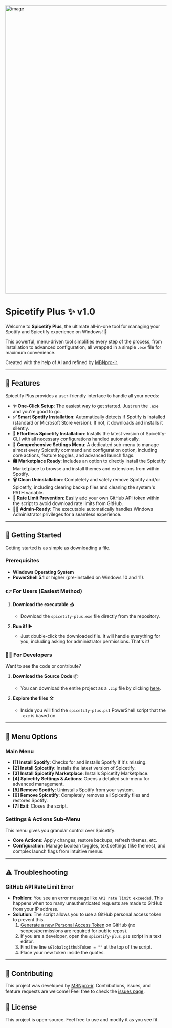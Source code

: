 <img width="1600" height="900" alt="image" src="https://github.com/user-attachments/assets/a868506b-5300-4e39-8256-caf5c2bd2274" />

# Spicetify Plus ✨ v1.0

Welcome to **Spicetify Plus**, the ultimate all-in-one tool for managing your Spotify and Spicetify experience on Windows! 🚀

This powerful, menu-driven tool simplifies every step of the process, from installation to advanced configuration, all wrapped in a simple `.exe` file for maximum convenience.

Created with the help of AI and refined by [MBNpro-ir](https://github.com/MBNpro-ir).

---

## 🌟 Features

Spicetify Plus provides a user-friendly interface to handle all your needs:

-   **✨ One-Click Setup**: The easiest way to get started. Just run the `.exe` and you're good to go.
-   **✅ Smart Spotify Installation**: Automatically detects if Spotify is installed (standard or Microsoft Store version). If not, it downloads and installs it silently.
-   **🎨 Effortless Spicetify Installation**: Installs the latest version of Spicetify-CLI with all necessary configurations handled automatically.
-   **🔧 Comprehensive Settings Menu**: A dedicated sub-menu to manage almost every Spicetify command and configuration option, including core actions, feature toggles, and advanced launch flags.
-   **🛍️ Marketplace Ready**: Includes an option to directly install the Spicetify Marketplace to browse and install themes and extensions from within Spotify.
-   **🗑️ Clean Uninstallation**: Completely and safely remove Spotify and/or Spicetify, including clearing backup files and cleaning the system's PATH variable.
-   **🔐 Rate Limit Prevention**: Easily add your own GitHub API token within the script to avoid download rate limits from GitHub.
-   **👨‍💻 Admin-Ready**: The executable automatically handles Windows Administrator privileges for a seamless experience.

---

## 🚀 Getting Started

Getting started is as simple as downloading a file.

### Prerequisites

-   **Windows Operating System**
-   **PowerShell 5.1** or higher (pre-installed on Windows 10 and 11).

### 👉 For Users (Easiest Method)

1.  **Download the executable** 📥
    -   Download the `spicetify-plus.exe` file directly from the repository.

2.  **Run it!** ▶️
    -   Just double-click the downloaded file. It will handle everything for you, including asking for administrator permissions. That's it!

### 🧑‍💻 For Developers

Want to see the code or contribute?

1.  **Download the Source Code** 📦
    -   You can download the entire project as a `.zip` file by clicking [here](https://github.com/MBNpro-ir/spicetify-plus/archive/refs/heads/main.zip).

2.  **Explore the files** 🛠️
    -   Inside you will find the `spicetify-plus.ps1` PowerShell script that the `.exe` is based on.

---

## 🔧 Menu Options

### Main Menu
-   **[1] Install Spotify**: Checks for and installs Spotify if it's missing.
-   **[2] Install Spicetify**: Installs the latest version of Spicetify.
-   **[3] Install Spicetify Marketplace**: Installs Spicetify Marketplace.
-   **[4] Spicetify Settings & Actions**: Opens a detailed sub-menu for advanced management.
-   **[5] Remove Spotify**: Uninstalls Spotify from your system.
-   **[6] Remove Spicetify**: Completely removes all Spicetify files and restores Spotify.
-   **[7] Exit**: Closes the script.

### Settings & Actions Sub-Menu
This menu gives you granular control over Spicetify:
-   **Core Actions**: Apply changes, restore backups, refresh themes, etc.
-   **Configuration**: Manage boolean toggles, text settings (like themes), and complex launch flags from intuitive menus.

---

## ⚠️ Troubleshooting

### GitHub API Rate Limit Error

-   **Problem**: You see an error message like `API rate limit exceeded`. This happens when too many unauthenticated requests are made to GitHub from your IP address.
-   **Solution**: The script allows you to use a GitHub personal access token to prevent this.
    1.  [Generate a new Personal Access Token](https://github.com/settings/tokens) on GitHub (no scopes/permissions are required for public repos).
    2.  If you are a developer, open the `spicetify-plus.ps1` script in a text editor.
    3.  Find the line `$Global:githubToken = ""` at the top of the script.
    4.  Place your new token inside the quotes.

---

## 🤝 Contributing

This project was developed by [MBNpro-ir](https://github.com/MBNpro-ir). Contributions, issues, and feature requests are welcome! Feel free to check the [issues page](https://github.com/MBNpro-ir/spicetify-plus/issues).

## 📄 License

This project is open-source. Feel free to use and modify it as you see fit.
